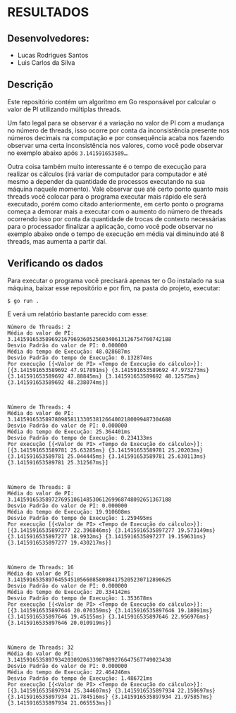 # RESULTADOS

## Desenvolvedores:

- Lucas Rodrigues Santos
- Luis Carlos da Silva

## Descrição

Este repositório contém um algoritmo em Go responsável por calcular o valor de PI utilizando múltiplas threads.

Um fato legal para se observar é a variação no valor de PI com a mudança no número de threads, isso
ocorre por conta da inconsistência presente nos números decimais na computação e por consequência acaba nos fazendo
observar uma certa inconsistência nos valores, como você pode observar no exemplo abaixo após `3.141591653589…`.

Outra coisa também muito interessante é o tempo de execução para realizar os cálculos (irá variar de computador para
computador e até mesmo a depender da quantidade de processos executando na sua máquina naquele momento). Vale observar
que até certo ponto quanto mais threads você colocar para o programa executar mais rápido ele será executado, porém como
citado anteriormente, em certo ponto o programa começa a demorar mais a executar com o aumento do número de threads
ocorrendo isso por conta da quantidade de trocas de contexto necessárias para o processador finalizar a aplicação,
como você pode observar no exemplo abaixo onde o tempo de execução em média vai diminuindo até 8 threads, mas aumenta
a partir daí.

## Verificando os dados

Para executar o programa você precisará apenas ter o Go instalado na sua máquina, baixar esse repositório e por fim, na
pasta do projeto, executar:

```shell
$ go run .
```

E verá um relatório bastante parecido com esse:

```
Número de Threads: 2
Média do valor de PI: 3.14159165358969216796936052560340613126754760742188
Desvio Padrão do valor de PI: 0.000000
Média do tempo de Execução: 48.028687ms
Desvio Padrão do tempo de Execução: 0.132874ms
Por execução [{<Valor de PI> <Tempo de Execução do cálculo>}]: [{3.141591653589692 47.917891ms} {3.141591653589692 47.973273ms} {3.141591653589692 47.88845ms} {3.141591653589692 48.12575ms} {3.141591653589692 48.238074ms}]



Número de Threads: 4
Média do valor de PI: 3.14159165358978098581133053812664002180099487304688
Desvio Padrão do valor de PI: 0.000000
Média do tempo de Execução: 25.364401ms
Desvio Padrão do tempo de Execução: 0.234133ms
Por execução [{<Valor de PI> <Tempo de Execução do cálculo>}]: [{3.141591653589781 25.63285ms} {3.141591653589781 25.20203ms} {3.141591653589781 25.044445ms} {3.141591653589781 25.630113ms} {3.141591653589781 25.312567ms}]



Número de Threads: 8
Média do valor de PI: 3.14159165358972769510614853061269968748092651367188
Desvio Padrão do valor de PI: 0.000000
Média do tempo de Execução: 19.910608ms
Desvio Padrão do tempo de Execução: 1.259495ms
Por execução [{<Valor de PI> <Tempo de Execução do cálculo>}]: [{3.1415916535897277 22.396846ms} {3.1415916535897277 19.573149ms} {3.1415916535897277 18.9932ms} {3.1415916535897277 19.159631ms} {3.1415916535897277 19.430217ms}]



Número de Threads: 16
Média do valor de PI: 3.14159165358976455451056608580984175205230712890625
Desvio Padrão do valor de PI: 0.000000
Média do tempo de Execução: 20.334142ms
Desvio Padrão do tempo de Execução: 1.353678ms
Por execução [{<Valor de PI> <Tempo de Execução do cálculo>}]: [{3.1415916535897646 20.070359ms} {3.1415916535897646 19.18091ms} {3.1415916535897646 19.45155ms} {3.1415916535897646 22.956976ms} {3.1415916535897646 20.010919ms}]



Número de Threads: 32
Média do valor de PI: 3.14159165358979342030920633987989276647567749023438
Desvio Padrão do valor de PI: 0.000000
Média do tempo de Execução: 22.464246ms
Desvio Padrão do tempo de Execução: 1.486721ms
Por execução [{<Valor de PI> <Tempo de Execução do cálculo>}]: [{3.1415916535897934 25.344607ms} {3.1415916535897934 22.150697ms} {3.1415916535897934 21.784516ms} {3.1415916535897934 21.975857ms} {3.1415916535897934 21.065553ms}]
```